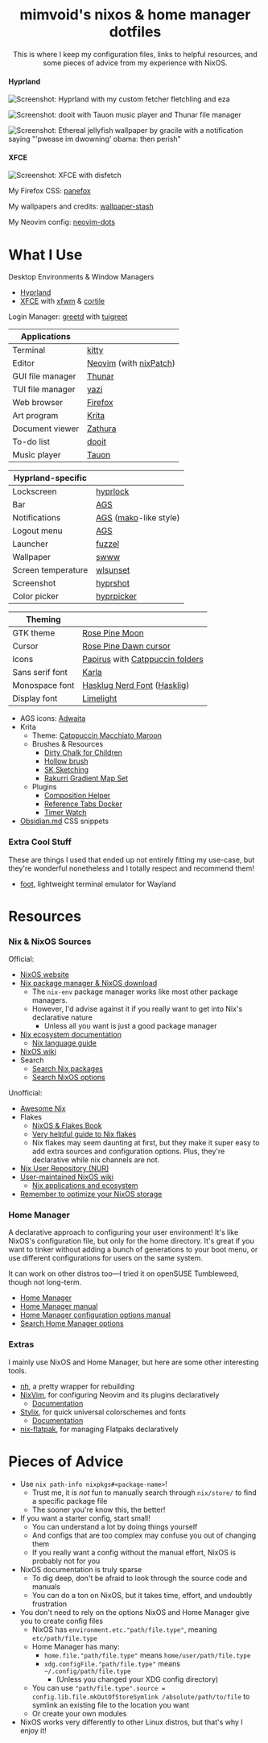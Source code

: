 <div align="center">

# mimvoid's nixos & home manager dotfiles

This is where I keep my configuration files, links to helpful resources, and some pieces of advice from my experience with NixOS.

</div>

#### Hyprland

![Screenshot: Hyprland with my custom fetcher fletchling and eza][i1]

![Screenshot: dooit with Tauon music player and Thunar file manager][i2]

![Screenshot: Ethereal jellyfish wallpaper by gracile with a notification saying "'pwease im dwowning' obama: then perish"][i3]

#### XFCE

![Screenshot: XFCE with disfetch][i4]

My Firefox CSS: [panefox][1]

My wallpapers and credits: [wallpaper-stash][2]

My Neovim config: [neovim-dots][3]

[i1]: assets/2024-11-27_hyprland-1.png
[i2]: assets/2024-11-27_hyprland-2.png
[i3]: assets/2024-11-27_hyprland-3.png
[i4]: assets/2024-07-09_xfce.png
[1]: https://github.com/mimvoid/panefox
[2]: https://github.com/mimvoid/wallpaper-stash
[3]: https://github.com/mimvoid/neovim-dots

# What I Use

Desktop Environments & Window Managers

- [Hyprland][w1]
- [XFCE][w2] with [xfwm][w3] & [cortile][w4]

Login Manager: [greetd][w5] with [tuigreet][w6]

[w1]: https://hyprland.org
[w2]: https://xfce.org
[w3]: https://docs.xfce.org/xfce/xfwm4/start
[w4]: https://github.com/leukipp/cortile
[w5]: https://sr.ht/~kennylevinsen/greetd
[w6]: https://github.com/apognu/tuigreet

| Applications     |                                    |
| ---------------- | ---------------------------------- |
| Terminal         | [kitty][a1]                        |
| Editor           | [Neovim][a2] (with [nixPatch][a3]) |
| GUI file manager | [Thunar][a4]                       |
| TUI file manager | [yazi][a5]                         |
| Web browser      | [Firefox][a6]                      |
| Art program      | [Krita][a7]                        |
| Document viewer  | [Zathura][a8]                      |
| To-do list       | [dooit][a9]                        |
| Music player     | [Tauon][a10]                       |

[a1]: https://sw.kovidgoyal.net/kitty
[a2]: https://neovim.io
[a3]: https://github.com/NicoElbers/nixPatch-nvim
[a4]: https://docs.xfce.org/xfce/thunar/start
[a5]: https://github.com/sxyazi/yazi
[a6]: https://firefox.com
[a7]: https://krita.org
[a8]: https://git.pwmt.org/pwmt/zathura
[a9]: https://github.com/dooit-org/dooit
[a10]: https://tauonmusicbox.rocks

| Hyprland-specific  |                                   |
| ------------------ | --------------------------------- |
| Lockscreen         | [hyprlock][h1]                    |
| Bar                | [AGS][h2]                         |
| Notifications      | [AGS][h2] ([mako][h3]-like style) |
| Logout menu        | [AGS][h2]                         |
| Launcher           | [fuzzel][h4]                      |
| Wallpaper          | [swww][h5]                        |
| Screen temperature | [wlsunset][h6]                    |
| Screenshot         | [hyprshot][h7]                    |
| Color picker       | [hyprpicker][h8]                  |

[h1]: https://wiki.hyprland.org/Hypr-Ecosystem
[h2]: https://github.com/Aylur/ags
[h3]: https://github.com/emersion/mako
[h4]: https://codeberg.org/dnkl/fuzzel
[h5]: https://github.com/LGFae/swww
[h6]: https://sr.ht/~kennylevinsen/wlsunset
[h7]: https://github.com/Gustash/hyprshot
[h8]: https://github.com/hyprwm/hyprpicker

| Theming         |                                             |
| --------------- | ------------------------------------------- |
| GTK theme       | [Rose Pine Moon][t1]                        |
| Cursor          | [Rose Pine Dawn cursor][t2]                 |
| Icons           | [Papirus][t3] with [Catppuccin folders][t4] |
| Sans serif font | [Karla][t5]                                 |
| Monospace font  | [Hasklug Nerd Font][t6] ([Hasklig][t7])     |
| Display font    | [Limelight][t8]                             |

[t1]: https://github.com/rose-pine/gtk
[t2]: https://github.com/rose-pine/cursor
[t3]: https://github.com/PapirusDevelopmentTeam/papirus-icon-theme
[t4]: https://github.com/catppuccin/papirus-folders
[t5]: https://github.com/googlefonts/karla
[t6]: https://www.nerdfonts.com
[t7]: https://github.com/i-tu/Hasklig
[t8]: https://fonts.google.com/specimen/Limelight

- AGS icons: [Adwaita][e1]
- Krita
  - Theme: [Catppuccin Macchiato Maroon][e2]
  - Brushes & Resources
    - [Dirty Chalk for Children][e3]
    - [Hollow brush][e4]
    - [SK Sketching][e5]
    - [Rakurri Gradient Map Set][e6]
  - Plugins
    - [Composition Helper][e7]
    - [Reference Tabs Docker][e8]
    - [Timer Watch][e9]
- [Obsidian.md][e10] CSS snippets

[e1]: https://gitlab.gnome.org/GNOME/adwaita-icon-theme
[e2]: https://github.com/catppuccin/kde
[e3]: https://krita-artists.org/t/dirty-chalk-for-children-free/39643
[e4]: https://krita-artists.org/t/i-made-a-hollow-brush/92064
[e5]: https://krita-artists.org/t/sk-sketching-in-krita-v1/45795
[e6]: https://krita-artists.org/t/rakurri-gradient-map-set-free-gradient-maps/33381
[e7]: https://github.com/Grum999/CompositionHelper
[e8]: https://invent.kde.org/freyalupen/reference-tabs-docker
[e9]: https://github.com/EyeOdin/timer_watch
[e10]: https://obsidian.md

### Extra Cool Stuff

These are things I used that ended up not entirely fitting my use-case, but they're wonderful nonetheless and I totally respect and recommend them!

- [foot](https://codeberg.org/dnkl/foot), lightweight terminal emulator for Wayland

# Resources

### Nix & NixOS Sources

Official:

- [NixOS website][n1]
- [Nix package manager & NixOS download][n2]
  - The `nix-env` package manager works like most other package managers.
  - However, I'd advise against it if you really want to get into Nix's declarative nature
    - Unless all you want is just a good package manager
- [Nix ecosystem documentation][n3]
  - [Nix language guide][n4]
- [NixOS wiki][n5]
- Search
  - [Search Nix packages][n6]
  - [Search NixOS options][n7]

Unofficial:

- [Awesome Nix][n8]
- Flakes
  - [NixOS & Flakes Book][n9]
  - [Very helpful guide to Nix flakes][n10]
  - Nix flakes may seem daunting at first, but they make it super easy to add extra sources and configuration options. Plus, they're declarative while nix channels are not.
- [Nix User Repository (NUR)][n11]
- [User-maintained NixOS wiki][n12]
  - [Nix applications and ecosystem][n13]
- [Remember to optimize your NixOS storage][n14]

[n1]: https://nixos.org
[n2]: https://nixos.org/download
[n3]: https://nix.dev
[n4]: https://nix.dev/tutorials/nix-language
[n5]: https://wiki.nixos.org/wiki/NixOS_Wiki
[n6]: https://search.nixos.org/packages
[n7]: https://search.nixos.org/options
[n8]: https://github.com/nix-community/awesome-nix
[n9]: https://nixos-and-flakes.thiscute.world
[n10]: https://nixos-and-flakes.thiscute.world/nixos-with-flakes/introduction-to-flakes
[n11]: https://nur.nix-community.org
[n12]: https://nixos.wiki
[n13]: https://nixos.wiki/wiki/Applications
[n14]: https://www.reddit.com/r/NixOS/comments/1cunvdw/friendly_reminder_optimizestore_is_not_on_by

### Home Manager

A declarative approach to configuring your user environment! It's like NixOS's configuration file, but only for the home directory. It's great if you want to tinker without adding a bunch of generations to your boot menu, or use different configurations for users on the same system.

It can work on other distros too—I tried it on openSUSE Tumbleweed, though not long-term.

- [Home Manager][hm1]
- [Home Manager manual][hm2]
- [Home Manager configuration options manual][hm3]
- [Search Home Manager options][hm4]

[hm1]: https://github.com/nix-community/home-manager
[hm2]: https://nix-community.github.io/home-manager
[hm3]: https://nix-community.github.io/home-manager/options.xhtml
[hm4]: https://home-manager-options.extranix.com

### Extras

I mainly use NixOS and Home Manager, but here are some other interesting tools.

- [nh][em1], a pretty wrapper for rebuilding
- [NixVim][em2], for configuring Neovim and its plugins declaratively
  - [Documentation][em3]
- [Stylix][em5], for quick universal colorschemes and fonts
  - [Documentation][em6]
- [nix-flatpak][em4], for managing Flatpaks declaratively

[em1]: https://github.com/viperML/nh
[em2]: https://github.com/nix-community/nixvim
[em3]: https://nix-community.github.io/nixvim
[em5]: https://github.com/danth/stylix
[em6]: https://danth.github.io/stylix/options/nixos.html
[em4]: https://github.com/gmodena/nix-flatpak

# Pieces of Advice

- Use `nix path-info nixpkgs#<package-name>`!
  - Trust me, it is _not_ fun to manually search through `nix/store/` to find a specific package file
  - The sooner you're know this, the better!
- If you want a starter config, start small!
  - You can understand a lot by doing things yourself
  - And configs that are too complex may confuse you out of changing them
  - If you really want a config without the manual effort, NixOS is probably not for you
- NixOS documentation is truly sparse
  - To dig deep, don't be afraid to look through the source code and manuals
  - You can do a ton on NixOS, but it takes time, effort, and undoubtly frustration
- You don't need to rely on the options NixOS and Home Manager give you to create config files
  - NixOS has `environment.etc."path/file.type"`, meaning `etc/path/file.type`
  - Home Manager has many:
    - `home.file."path/file.type"` means `home/user/path/file.type`
    - `xdg.configFile."path/file.type"` means `~/.config/path/file.type`
      - (Unless you changed your XDG config directory)
  - You can use `"path/file.type".source = config.lib.file.mkOutOfStoreSymlink /absolute/path/to/file` to symlink an existing file to the location you want
  - Or create your own modules
- NixOS works very differently to other Linux distros, but that's why I enjoy it!
